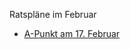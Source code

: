 Ratspläne im Februar

-   [A-Punkt am 17.
    Februar](http://www.handelsblatt.com/pshb/fn/relhbi/sfn/buildhbi/cn/GoArt!200104,204016,856237/SH/0/depot/0/ "wikilink")
